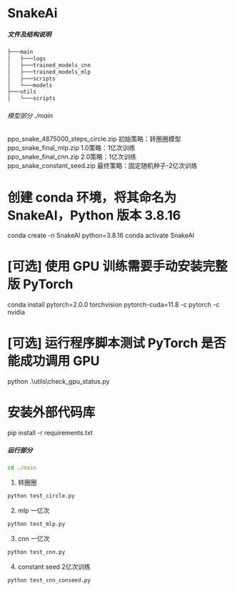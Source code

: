 # SnakeAi

##### 文件及结构说明
```bash
├───main
│   ├───logs
│   ├───trained_models_cnn
│   ├───trained_models_mlp
│   ├───scripts
│   └───models
├───utils
│   └───scripts
```

###### 模型部分 ./main
ppo_snake_4875000_steps_circle.zip  初始策略：转圈圈模型  
ppo_snake_final_mlp.zip  1.0策略：1亿次训练  
ppo_snake_final_cnn.zip  2.0策略：1亿次训练  
ppo_snake_constant_seed.zip  最终策略：固定随机种子-2亿次训练  

# 创建 conda 环境，将其命名为 SnakeAI，Python 版本 3.8.16
conda create -n SnakeAI python=3.8.16
conda activate SnakeAI

# [可选] 使用 GPU 训练需要手动安装完整版 PyTorch
conda install pytorch=2.0.0 torchvision pytorch-cuda=11.8 -c pytorch -c nvidia

# [可选] 运行程序脚本测试 PyTorch 是否能成功调用 GPU
python .\utils\check_gpu_status.py

# 安装外部代码库
pip install -r requirements.txt

##### 运行部分
```cmd
cd ./main
```
1. 转圈圈
```python
python test_circle.py
```
2. mlp  一亿次
```python
python test_mlp.py
```
3. cnn  一亿次
```python
python test_cnn.py
```
4. constant seed 2亿次训练
```python
python test_cnn_conseed.py
```
